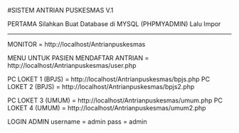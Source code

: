 #SISTEM ANTRIAN PUSKESMAS V.1

PERTAMA Silahkan Buat Database di MYSQL (PHPMYADMIN) Lalu Impor

--------------------------------------------------------------------------

MONITOR = http://localhost/Antrianpuskesmas

MENU UNTUK PASIEN MENDAFTAR ANTRIAN = http://localhost/Antrianpuskesmas/user.php

PC LOKET 1 (BPJS) = http://localhost/Antrianpuskesmas/bpjs.php
PC LOKET 2 (BPJS) = http://localhost/Antrianpuskesmas/bpjs2.php

PC LOKET 3 (UMUM) = http://localhost/Antrianpuskesmas/umum.php
PC LOKET 4 (UMUM) = http://localhost/Antrianpuskesmas/umum2.php

LOGIN ADMIN
username = admin
pass    = admin
